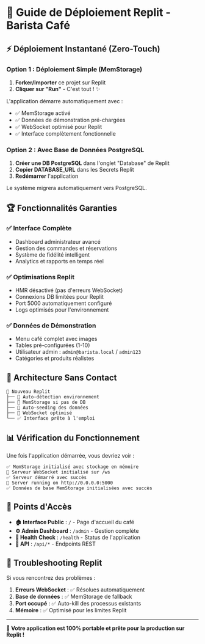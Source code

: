 
# 🚀 Guide de Déploiement Replit - Barista Café

## ⚡ **Déploiement Instantané (Zero-Touch)**

### **Option 1 : Déploiement Simple (MemStorage)**
1. **Forker/Importer** ce projet sur Replit
2. **Cliquer sur "Run"** - C'est tout ! ✨
   
L'application démarre automatiquement avec :
- ✅ MemStorage activé
- ✅ Données de démonstration pré-chargées  
- ✅ WebSocket optimisé pour Replit
- ✅ Interface complètement fonctionnelle

### **Option 2 : Avec Base de Données PostgreSQL**
1. **Créer une DB PostgreSQL** dans l'onglet "Database" de Replit
2. **Copier DATABASE_URL** dans les Secrets Replit
3. **Redémarrer** l'application
   
Le système migrera automatiquement vers PostgreSQL.

## 🏆 **Fonctionnalités Garanties**

### **✅ Interface Complète**
- Dashboard administrateur avancé
- Gestion des commandes et réservations
- Système de fidélité intelligent
- Analytics et rapports en temps réel

### **✅ Optimisations Replit**
- HMR désactivé (pas d'erreurs WebSocket)
- Connexions DB limitées pour Replit
- Port 5000 automatiquement configuré
- Logs optimisés pour l'environnement

### **✅ Données de Démonstration**
- Menu café complet avec images
- Tables pré-configurées (1-10)
- Utilisateur admin : `admin@barista.local` / `admin123`
- Catégories et produits réalistes

## 🔧 **Architecture Sans Contact**

```
📁 Nouveau Replit
├── 🔄 Auto-détection environnement
├── 💾 MemStorage si pas de DB
├── 🌱 Auto-seeding des données
├── 🔌 WebSocket optimisé
└── ✅ Interface prête à l'emploi
```

## 📊 **Vérification du Fonctionnement**

Une fois l'application démarrée, vous devriez voir :
```
✅ MemStorage initialisé avec stockage en mémoire
🚀 Serveur WebSocket initialisé sur /ws
✅ Serveur démarré avec succès
🚀 Server running on http://0.0.0.0:5000
✅ Données de base MemStorage initialisées avec succès
```

## 🎯 **Points d'Accès**
- **🏠 Interface Public** : `/` - Page d'accueil du café
- **⚙️ Admin Dashboard** : `/admin` - Gestion complète
- **💚 Health Check** : `/health` - Status de l'application
- **📡 API** : `/api/*` - Endpoints REST

## 🚨 **Troubleshooting Replit**

Si vous rencontrez des problèmes :

1. **Erreurs WebSocket** : ✅ Résolues automatiquement
2. **Base de données** : ✅ MemStorage de fallback
3. **Port occupé** : ✅ Auto-kill des processus existants
4. **Mémoire** : ✅ Optimisé pour les limites Replit

---

**🎉 Votre application est 100% portable et prête pour la production sur Replit !**
